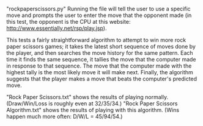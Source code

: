 "rockpaperscissors.py"
Running the file will tell the user to use a specific move and prompts the user to enter the move that the
opponent made (in this test, the opponent is the CPU at this website: http://www.essentially.net/rsp/play.jsp).

This tests a fairly straightforward algorithm to attempt to win more rock paper scissors games; it takes the
latest short sequence of moves done by the player, and then searches the move history for the same pattern. 
Each time it finds the same sequence, it tallies the move that the computer made in response to that sequence.
The move that the computer made with the highest tally is the most likely move it will make next. Finally, 
the algorithm suggests that the player makes a move that beats the computer's predicted move.

"Rock Paper Scissors.txt" shows the results of playing normally. 
(Draw/Win/Loss is roughly even at 32/35/34.)
"Rock Paper Scissors Algorithm.txt" shows the results of playing with this algorithm.
(Wins happen much more often: D/W/L = 45/94/54.)
